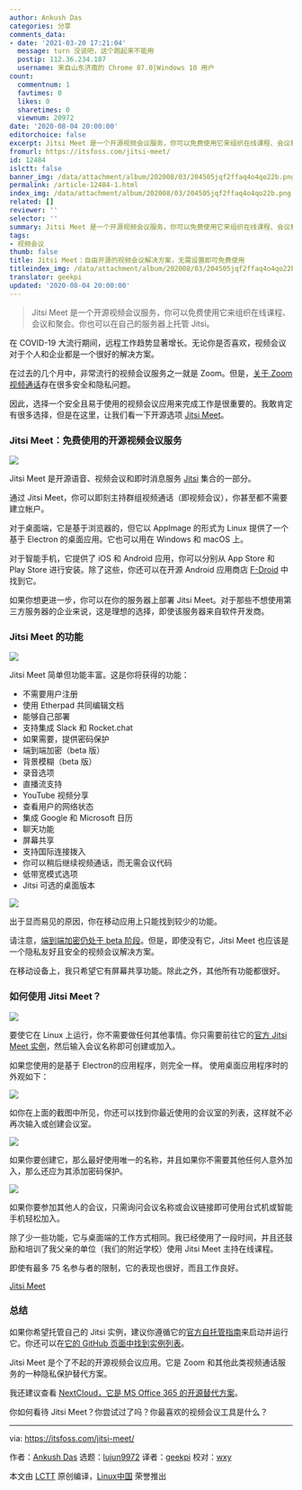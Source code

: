 ```yaml
---
author: Ankush Das
categories: 分享
comments_data:
- date: '2021-03-20 17:21:04'
  message: turn 没说吧，这个跑起来不能用
  postip: 112.36.234.187
  username: 来自山东济南的 Chrome 87.0|Windows 10 用户
count:
  commentnum: 1
  favtimes: 0
  likes: 0
  sharetimes: 0
  viewnum: 20972
date: '2020-08-04 20:00:00'
editorchoice: false
excerpt: Jitsi Meet 是一个开源视频会议服务，你可以免费使用它来组织在线课程、会议和聚会。你也可以在自己的服务器上托管 Jitsi。
fromurl: https://itsfoss.com/jitsi-meet/
id: 12484
islctt: false
banner_img: /data/attachment/album/202008/03/204505jqf2ffaq4o4qo22b.png
permalink: /article-12484-1.html
index_img: /data/attachment/album/202008/03/204505jqf2ffaq4o4qo22b.png
related: []
reviewer: ''
selector: ''
summary: Jitsi Meet 是一个开源视频会议服务，你可以免费使用它来组织在线课程、会议和聚会。你也可以在自己的服务器上托管 Jitsi。
tags:
- 视频会议
thumb: false
title: Jitsi Meet：自由开源的视频会议解决方案，无需设置即可免费使用
titleindex_img: /data/attachment/album/202008/03/204505jqf2ffaq4o4qo22b.png
translator: geekpi
updated: '2020-08-04 20:00:00'
---
```



> Jitsi Meet 是一个开源视频会议服务，你可以免费使用它来组织在线课程、会议和聚会。你也可以在自己的服务器上托管 Jitsi。


在 COVID-19 大流行期间，远程工作趋势显著增长。无论你是否喜欢，视频会议对于个人和企业都是一个很好的解决方案。


在过去的几个月中，非常流行的视频会议服务之一就是 Zoom。但是，[关于 Zoom 视频通话](https://www.tomsguide.com/news/zoom-security-privacy-woes)存在很多安全和隐私问题。


因此，选择一个安全且易于使用的视频会议应用来完成工作是很重要的。我敢肯定有很多选择，但是在这里，让我们看一下开源选项 [Jitsi Meet](https://meet.jit.si/)。


### Jitsi Meet：免费使用的开源视频会议服务


![](/data/attachment/album/202008/03/204505jqf2ffaq4o4qo22b.png)


Jitsi Meet 是开源语音、视频会议和即时消息服务 [Jitsi](https://jitsi.org/) 集合的一部分。


通过 Jitsi Meet，你可以即刻主持群组视频通话（即视频会议），你甚至都不需要建立帐户。


对于桌面端，它是基于浏览器的，但它以 AppImage 的形式为 Linux 提供了一个基于 Electron 的桌面应用。它也可以用在 Windows 和 macOS 上。


对于智能手机，它提供了 iOS 和 Android 应用，你可以分别从 App Store 和 Play Store 进行安装。除了这些，你还可以在开源 Android 应用商店 [F-Droid](https://f-droid.org/en/packages/org.jitsi.meet/) 中找到它。


如果你想更进一步，你可以在你的服务器上部署 Jitsi Meet。对于那些不想使用第三方服务器的企业来说，这是理想的选择，即使该服务器来自软件开发商。


### Jitsi Meet 的功能


![](/data/attachment/album/202008/03/204514lq7cnnnackzzkd5y.jpg)


Jitsi Meet 简单但功能丰富。这是你将获得的功能：


* 不需要用户注册
* 使用 Etherpad 共同编辑文档
* 能够自己部署
* 支持集成 Slack 和 Rocket.chat
* 如果需要，提供密码保护
* 端到端加密（beta 版）
* 背景模糊（beta 版）
* 录音选项
* 直播流支持
* YouTube 视频分享
* 查看用户的网络状态
* 集成 Google 和 Microsoft 日历
* 聊天功能
* 屏幕共享
* 支持国际连接拨入
* 你可以稍后继续视频通话，而无需会议代码
* 低带宽模式选项
* Jitsi 可选的桌面版本


![](/data/attachment/album/202008/03/204537ig92p99g3pgggvzg.png)


出于显而易见的原因，你在移动应用上只能找到较少的功能。


请注意，[端到端加密仍处于 beta 阶段](https://jitsi.org/blog/e2ee/)。但是，即使没有它，Jitsi Meet 也应该是一个隐私友好且安全的视频会议解决方案。


在移动设备上，我只希望它有屏幕共享功能。除此之外，其他所有功能都很好。


### 如何使用 Jitsi Meet？


![](/data/attachment/album/202008/03/204551cmc3scf82f8zum4l.png)


要使它在 Linux 上运行，你不需要做任何其他事情。你只需要前往它的[官方 Jitsi Meet 实例](https://meet.jit.si/)，然后输入会议名称即可创建或加入。


如果您使用的是基于 Electron的应用程序，则完全一样。 使用桌面应用程序时的外观如下：


![](/data/attachment/album/202008/03/204645kpej0ni2h02vb4it.png)


如你在上面的截图中所见，你还可以找到你最近使用的会议室的列表，这样就不必再次输入或创建会议室。


![](/data/attachment/album/202008/03/204718y39wkl5t3kl3kmk4.png)


如果你要创建它，那么最好使用唯一的名称，并且如果你不需要其他任何人意外加入，那么还应为其添加密码保护。


![](/data/attachment/album/202008/03/204741xihdbqi5hclhb32i.png)


如果你要参加其他人的会议，只需询问会议名称或会议链接即可使用台式机或智能手机轻松加入。


除了少一些功能，它与桌面端的工作方式相同。我已经使用了一段时间，并且还鼓励和培训了我父亲的单位（我们的附近学校）使用 Jitsi Meet 主持在线课程。


即使有最多 75 名参与者的限制，它的表现也很好，而且工作良好。


[Jitsi Meet](https://meet.jit.si)


### 总结


如果你希望托管自己的 Jitsi 实例，建议你遵循它的[官方自托管指南](https://jitsi.github.io/handbook/docs/devops-guide/devops-guide-quickstart)来启动并运行它。你还可以在[它的 GitHub 页面中找到实例列表](https://github.com/jitsi/jitsi-meet/wiki/Jitsi-Meet-Instances)。


Jitsi Meet 是个了不起的开源视频会议应用。它是 Zoom 和其他此类视频通话服务的一种隐私保护替代方案。


我还建议查看 [NextCloud，它是 MS Office 365 的开源替代方案](https://itsfoss.com/nextcloud/)。


你如何看待 Jitsi Meet？你尝试过了吗？你最喜欢的视频会议工具是什么？




---


via: <https://itsfoss.com/jitsi-meet/>


作者：[Ankush Das](https://itsfoss.com/author/ankush/) 选题：[lujun9972](https://github.com/lujun9972) 译者：[geekpi](https://github.com/geekpi) 校对：[wxy](https://github.com/wxy)


本文由 [LCTT](https://github.com/LCTT/TranslateProject) 原创编译，[Linux中国](https://linux.cn/) 荣誉推出